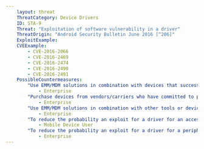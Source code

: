```yaml
---
    layout: threat
    ThreatCategory: Device Drivers
    ID: STA-9
    Threat: "Exploitation of software vulnerability in a driver"
    ThreatOrigin: "Android Security Bulletin June 2016 [^206]"
    ExploitExample:
    CVEExample:
        - CVE-2016-2066
        - CVE-2016-2469
        - CVE-2016-2474
        - CVE-2016-2490
        - CVE-2016-2491
    PossibleCountermeasures:
        "Use EMM/MDM solutions in combination with devices that successfully enforce a policy to maintain a minimum OS patch level and block access to enterprise resources to non-compliant or devices with known-exploitable vulnerabilities.":
            - Enterprise
        "Purchase devices from vendors/carriers who have committed to providing timely updates or have good track records for providing prompt security updates.":
            - Enterprise
        "Use EMM/MDM solutions in combination with other tools or device APIs (Android SafetyNet, Samsung Knox hardware-backed remote attestation, or other applicable remote attestation technologies) to detect and block enterprise connectivity from devices that show indications of device compromise.":
            - Enterprise
        "To reduce the probability an exploit for a driver for an access-controlled peripheral or OS-provided service (e.g., camera, microphone), use OS configuration settings to disable or block access to these resources, with a preference for global settings (e.g., disabling NFC device-wide) over app-specific permissions.":
            - Mobile Device User
        "To reduce the probability an exploit for a driver for a peripheral or OS-provided service that can be disabled via device management APIs, use EMM/MDM solutions in combination with devices that successfully enforces a policy to disable unauthorized resources, including temporarily disabling known-vulnerable resources until a security patch is available.":
            - Enterprise
---
```

